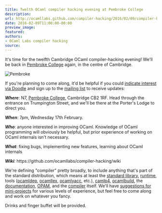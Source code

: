 ```yaml
---
title: Twelth OCaml compiler hacking evening at Pembroke College
description:
url: http://ocamllabs.github.com/compiler-hacking/2016/02/09/compiler-hacking-returns-to-pembroke - [404 Not Found]
date: 2016-02-09T11:00:00-00:00
preview_image:
featured:
authors:
- OCaml Labs compiler hacking
source:
---
```


<p>It's time for the twelfth Cambridge OCaml compiler-hacking evening! We'll be back in <a href="http://www.pem.cam.ac.uk/">Pembroke College</a> again, in the centre of Cambridge.</p>

<p><img src="http://ocamllabs.io/compiler-hacking/imgs/pembroke_new_court.jpg" alt="Pembroke"/></p>

<p>If you're planning to come along, it'd be helpful if you could <a href="http://doodle.com/poll/u439rkzkawy8gftn">indicate interest via Doodle</a> and sign up to the <a href="http://lists.ocaml.org/listinfo/cam-compiler-hacking">mailing list</a> to receive updates:</p>

<p><em><strong>Where</strong></em>: N7, <a href="https://www.google.co.uk/maps/place/Pembroke+College/@52.2018741,0.1177328,17z/data=!3m1!4b1!4m2!3m1!1s0x47d870a2a3162b45:0x178705666a5d2498">Pembroke College</a>, Cambridge CB2 1RF. Head through the entrance on Trumpington Street, and we'll be there at the Porter's Lodge to direct you.</p>

<p><em><strong>When</strong></em>: 7pm, Wednesday 17th February.</p>

<p><em><strong>Who</strong></em>: anyone interested in improving OCaml. Knowledge of OCaml programming will obviously be helpful, but prior experience of working on OCaml internals isn't necessary.</p>

<p><em><strong>What</strong></em>: fixing bugs, implementing new features, learning about OCaml internals</p>

<p><em><strong>Wiki</strong></em>: https://github.com/ocamllabs/compiler-hacking/wiki</p>

<p>We're defining &quot;compiler&quot; pretty broadly, to include anything that's part of the standard distribution, which means at least the <a href="https://github.com/ocaml/ocaml/tree/trunk/stdlib">standard library</a>, <a href="https://github.com/ocaml/ocaml/tree/trunk/byterun - [404 Not Found]">run</a><a href="https://github.com/ocaml/ocaml/tree/trunk/asmrun - [404 Not Found]">time</a>, tools (<a href="http://caml.inria.fr/pub/docs/manual-ocaml/depend.html">ocamldep</a>, <a href="https://realworldocaml.org/v1/en/html/parsing-with-ocamllex-and-menhir.html - [404 Not Found]">ocamllex</a>, <a href="http://caml.inria.fr/pub/docs/manual-ocaml-4.00/manual026.html - [404 Not Found]">ocamlyacc</a>, etc.), <a href="https://github.com/ocaml/camlp4">camlp4</a>, <a href="http://caml.inria.fr/pub/docs/manual-ocaml-400/manual032.html - [404 Not Found]">ocamlbuild</a>, the <a href="https://github.com/ocaml/ocaml-manual">documentation</a>, <a href="https://opam.ocaml.org/">OPAM</a>, and the <a href="https://github.com/ocaml/ocaml">compiler</a> itself. We'll have <a href="https://github.com/ocamllabs/compiler-hacking/wiki/Things-to-work-on">suggestions for mini-projects</a> for various levels of experience, but feel free to come along and work on whatever you fancy.</p>

<p>Drinks and finger buffet will be provided.</p>

